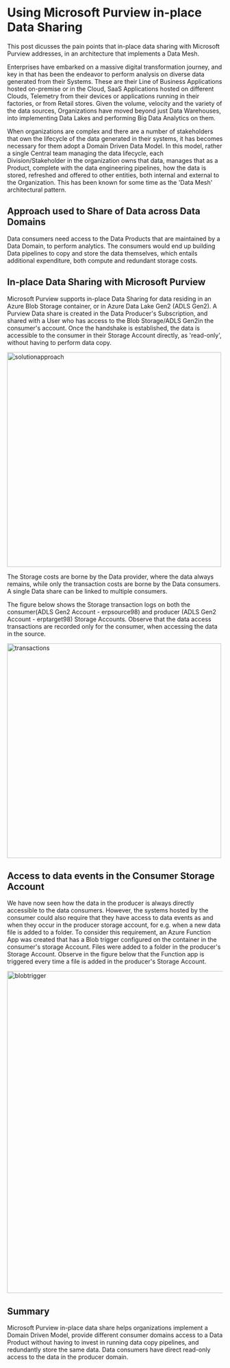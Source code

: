 # Using Microsoft Purview in-place Data Sharing

This post dicusses the pain points that in-place data sharing with Microsoft Purview addresses, in an architecture that implements a Data Mesh.

Enterprises have embarked on a massive digital transformation journey, and key in that has been the endeavor to perform analysis on diverse data generated from their Systems. These are their Line of Business Applications hosted on-premise or in the Cloud, SaaS Applications hosted on different Clouds, Telemetry from their devices or applications running in their factories, or from Retail stores. Given the volume, velocity and the variety of the data sources, Organizations have moved beyond just Data Warehouses, into implementing Data Lakes and performing Big Data Analytics on them.

When organizations are complex and there are a number of stakeholders that own the lifecycle of the data generated in their systems, it has becomes necessary for them adopt a Domain Driven Data Model. In this model, rather a single Central team managing the data lifecycle, each Division/Stakeholder in the organization owns that data, manages that as a Product, complete with the data engineering pipelines, how the data is stored, refreshed and offered to other entities, both internal and external to the Organization. This has been known for some time as the 'Data Mesh' architectural pattern.

## Approach used to Share of Data across Data Domains

Data consumers need access to the Data Products that are maintained by a Data Domain, to perform analytics. The consumers would end up building Data pipelines to copy and store the data themselves, which entails additional expenditure, both compute and redundant storage costs.

## In-place Data Sharing with Microsoft Purview

Microsoft Purview supports in-place Data Sharing for data residing in an Azure Blob Storage container, or in Azure Data Lake Gen2 (ADLS Gen2). A Purview Data share is created in the Data Producer's Subscription, and shared with a User who has access to the Blob Storage/ADLS Gen2in the consumer's  account. Once the handshake is established, the data is accessible to the consumer in their Storage Account directly, as 'read-only', without having to perform data copy.

<img src="../../../images/solution-approach.jpg" alt="solutionapproach" height="500px"/>

The Storage costs are borne by the Data provider, where the data always remains, while only the transaction costs are borne by the Data consumers. A single Data share can be linked to multiple consumers.

The figure below shows the Storage transaction logs on both the consumer(ADLS Gen2 Account - erpsource98) and producer (ADLS Gen2 Account - erptarget98) Storage Accounts. Observe that the data access transactions are recorded only for the consumer, when accessing the data in the source.

<img src="../../../images/data-transaction.jpg" alt="transactions" height="500px"/>

## Access to data events in the Consumer Storage Account

We have now seen how the data in the producer is always directly accessible to the data consumers. However, the systems hosted by the consumer could also require that they have access to data events as and when they occur in the producer storage account, for e.g. when a new data file is added to a folder. 
To consider this requirement, an Azure Function App was created that has a Blob trigger configured on the container in the consumer's storage Account. Files were added to a folder in the producer's Storage Account. Observe in the figure below that the Function app is triggered every time a file is added in the producer's Storage Account.

<img src="../../../images/blobtrigger.jpg" alt="blobtrigger" height="750px"/>

## Summary

Microsoft Purview in-place data share helps organizations implement a Domain Driven Model, provide different consumer domains access to a Data Product without having to invest in running data copy pipelines, and redundantly store the same data. Data consumers have direct read-only access to the data in the producer domain.